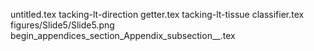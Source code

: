 untitled.tex
tacking-lt-direction getter.tex
tacking-lt-tissue classifier.tex
figures/Slide5/Slide5.png
begin_appendices_section_Appendix_subsection__.tex
